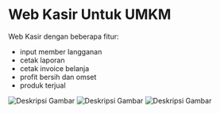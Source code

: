# Web Kasir Untuk UMKM

Web Kasir dengan beberapa fitur:
- input member langganan
- cetak laporan
- cetak invoice belanja
- profit bersih dan omset
- produk terjual


![Deskripsi Gambar](url-gambar)
![Deskripsi Gambar](url-gambar)
![Deskripsi Gambar](url-gambar)
